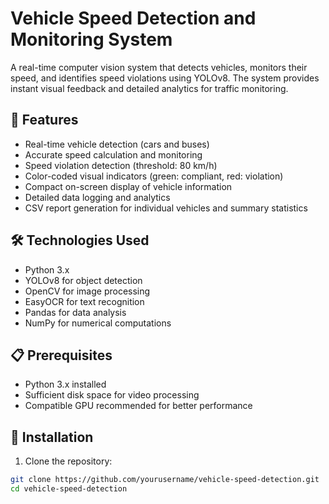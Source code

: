 # Vehicle Speed Detection and Monitoring System

A real-time computer vision system that detects vehicles, monitors their speed, and identifies speed violations using YOLOv8. The system provides instant visual feedback and detailed analytics for traffic monitoring.

## 🚀 Features
- Real-time vehicle detection (cars and buses)
- Accurate speed calculation and monitoring
- Speed violation detection (threshold: 80 km/h)
- Color-coded visual indicators (green: compliant, red: violation)
- Compact on-screen display of vehicle information
- Detailed data logging and analytics
- CSV report generation for individual vehicles and summary statistics

## 🛠️ Technologies Used
- Python 3.x
- YOLOv8 for object detection
- OpenCV for image processing
- EasyOCR for text recognition
- Pandas for data analysis
- NumPy for numerical computations

## 📋 Prerequisites
- Python 3.x installed
- Sufficient disk space for video processing
- Compatible GPU recommended for better performance

## 🔧 Installation
1. Clone the repository:
```bash
git clone https://github.com/yourusername/vehicle-speed-detection.git
cd vehicle-speed-detection
